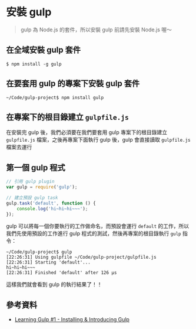 # 安裝 gulp

> gulp 為 Node.js 的套件，所以安裝 gulp 前請先安裝 Node.js 喔～

## 在全域安裝 gulp 套件

```shell
$ npm install -g gulp
```

## 在要套用 gulp 的專案下安裝 gulp 套件

```shell
~/Code/gulp-project$ npm install gulp
```

## 在專案下的根目錄建立 `gulpfile.js`

在安裝完 gulp 後，我們必須要在我們要套用 gulp 專案下的根目錄建立 `gulpfile.js` 檔案，之後再專案下面執行 gulp 後，gulp 會直接讀取 `gulpfile.js` 檔案去運行

## 第一個 gulp 程式

```js
// 引用 gulp plugin
var gulp = require('gulp');

// 建立預設 gulp task
gulp.task('default', function () {
    console.log('hi~hi~hi~~~');
});
```
gulp 可以將每一個你要執行的工作做命名，而預設會運行 `default` 的工作，所以我們先使用預設的工作進行 gulp 程式的測試，然後再專案的根目錄執行 `gulp` 指令：

```shell
~/Code/gulp-project$ gulp
[22:26:31] Using gulpfile ~/Code/gulp-project/gulpfile.js
[22:26:31] Starting 'default'...
hi~hi~hi~~~
[22:26:31] Finished 'default' after 126 μs
```

這樣我們就會看到 gulp 的執行結果了！！


## 參考資料
* [Learning Gulp #1 - Installing & Introducing Gulp](https://www.youtube.com/watch?v=wNlEK8qrb0M&list=PLLnpHn493BHE2RsdyUNpbiVn-cfuV7Fos&index=1)
